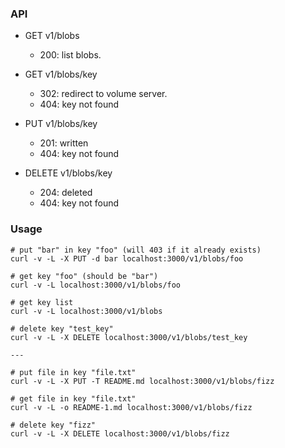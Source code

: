 ### API

- GET v1/blobs

  - 200: list blobs.

- GET v1/blobs/key

  - 302: redirect to volume server.
  - 404: key not found

- PUT v1/blobs/key

  - 201: written
  - 404: key not found

- DELETE v1/blobs/key

  - 204: deleted
  - 404: key not found

### Usage

```
# put "bar" in key "foo" (will 403 if it already exists)
curl -v -L -X PUT -d bar localhost:3000/v1/blobs/foo

# get key "foo" (should be "bar")
curl -v -L localhost:3000/v1/blobs/foo

# get key list
curl -v -L localhost:3000/v1/blobs

# delete key "test_key"
curl -v -L -X DELETE localhost:3000/v1/blobs/test_key

---

# put file in key "file.txt"
curl -v -L -X PUT -T README.md localhost:3000/v1/blobs/fizz

# get file in key "file.txt"
curl -v -L -o README-1.md localhost:3000/v1/blobs/fizz

# delete key "fizz"
curl -v -L -X DELETE localhost:3000/v1/blobs/fizz
```
